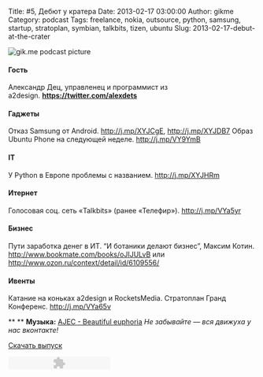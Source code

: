Title: #5, Дебют у кратера
Date: 2013-02-17 03:00:00
Author: gikme
Category: podcast
Tags: freelance, nokia, outsource, python, samsung, startup, stratoplan, symbian, talkbits, tizen, ubuntu
Slug: 2013-02-17-debut-at-the-crater

![gik.me podcast picture](http://2.bp.blogspot.com/-vS46ampt5TM/USDCV-Bz9WI/AAAAAAAAI2M/9qIkEZFtuNQ/s1600/QEZoWLYKgBw.jpg)

#### Гость 

Александр Дец, управленец и программист из
    a2design. **<span><https://twitter.com/alexdets></span>**

#### Гаджеты

Отказ Samsung от Android. <http://j.mp/XYJCgE>, <http://j.mp/XYJDB7>
Образ Ubuntu Phone на следующей неделе. <http://j.mp/VY9YmB>

#### IT

У Python в Европе проблемы с названием. <http://j.mp/XYJHRm>

#### Итернет

Голосовая соц. сеть «Talkbits» (ранее «Телефир»).
    <http://j.mp/VYa5yr>

#### Бизнес

Пути заработка денег в ИТ.
“И ботаники делают бизнес”, Максим Котин.
    <http://www.bookmate.com/books/oJIJULvB> или
    <http://www.ozon.ru/context/detail/id/6109556/>

#### Ивенты

Катание на коньках a2design и RocketsMedia.
Стратоплан Гранд Конференс. <http://j.mp/VYa65v>


**
** **Музыка:** [AJEC - Beautiful
euphoria](http://promodj.com/amurstar/tracks/3834716/AJEC_Beautiful_euphoria)
*Не забывайте — вся движуха у нас вконтакте!*

[Скачать
выпуск](http://static.qnub.ru/gik.me/mp3/s01/00005-debut-at-the-crater.mp3)

<embed type="application/x-shockwave-flash" src="http://assets.tumblr.com/swf/audio_player.swf?audio_file=http%3A%2F%2Fstatic.qnub.ru%2Fgik.me%2Fmp3%2Fs01%2F00005-debut-at-the-crater.mp3&amp;color=FFFFFF" height="27" width="207" quality="best" wmode="opaque">
</embed>

